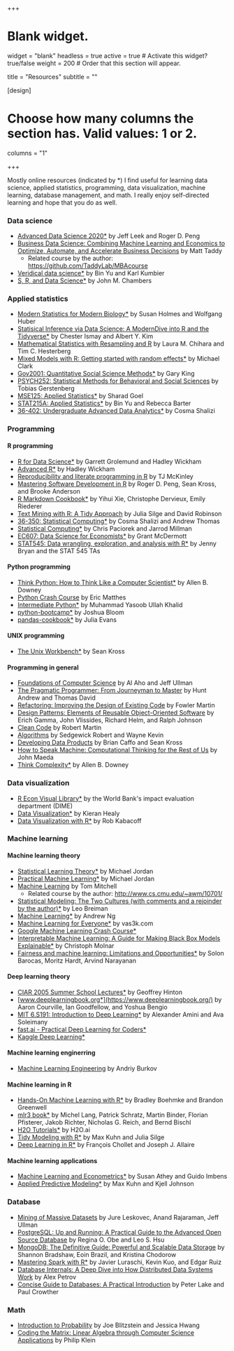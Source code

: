 +++
# Blank widget.
widget = "blank"
headless = true
active = true  # Activate this widget? true/false
weight = 200  # Order that this section will appear.

title = "Resources"
subtitle = ""

[design]
  # Choose how many columns the section has. Valid values: 1 or 2.
  columns = "1"

+++

Mostly online resources (indicated by *) I find useful for learning data science, applied statistics, programming, data visualization, machine learning, database management, and math. I really enjoy self-directed learning and hope that you do as well.

### Data science 

- [Advanced Data Science 2020*](http://jtleek.com/ads2020/) by Jeff Leek and Roger D. Peng 
- [Business Data Science: Combining Machine Learning and Economics to Optimize, Automate, and Accelerate Business Decisions](https://www.amazon.com/Business-Data-Science-Combining-Accelerate/dp/1260452778) by Matt Taddy 
  - Related course by the author: https://github.com/TaddyLab/MBAcourse
- [Veridical data science*](https://bids.berkeley.edu/sites/default/files/2020-0213-yu-kumbier-veridical-data-science-plus-qnas.pdf) by Bin Yu and Karl Kumbier
- [S, R, and Data Science*](https://journal.r-project.org/archive/2020/RJ-2020-028/RJ-2020-028.pdf) by John M. Chambers 

### Applied statistics 

- [Modern Statistics for Modern Biology*](https://www.huber.embl.de/msmb/) by Susan Holmes and Wolfgang Huber
- [Statisical Inference via Data Science: A ModernDive into R and the Tidyverse*](https://moderndive.com/) by Chester Ismay and Albert Y. Kim
- [Mathematical Statistics with Resampling and R](https://www.amazon.com/Mathematical-Statistics-Resampling-Laura-Chihara/dp/1118029852) by Laura M. Chihara and Tim C. Hesterberg 
- [Mixed Models with R: Getting started with random effects*](https://m-clark.github.io/mixed-models-with-R/) by Michael Clark 
- [Gov2001: Quantitative Social Science Methods*](https://www.youtube.com/playlist?list=PL0n492lUg2sgSevEQ3bLilGbFph4l92gH) by Gary King 
- [PSYCH252: Statistical Methods for Behavioral and Social Sciences](https://psych252.github.io/psych252book/) by Tobias Gerstenberg
- [MSE125: Applied Statistics*](https://5harad.com/mse125/) by Sharad Goel 
- [STAT215A: Applied Statistics*](https://github.com/rlbarter/STAT-215A-Fall-2017) by Bin Yu and Rebecca Barter
- [36-402: Undergraduate Advanced Data Analytics*](http://www.stat.cmu.edu/~cshalizi/uADA/17/) by Cosma Shalizi 

### Programming 

#### R programming 

- [R for Data Science*](https://r4ds.had.co.nz/) by Garrett Grolemund and Hadley Wickham 
- [Advanced R*](https://adv-r.hadley.nz/) by Hadley Wickham 
- [Reproducibility and literate programming in R](https://exeter-data-analytics.github.io/LitProg/index.html) by TJ McKinley
- [Mastering Software Development in R](https://leanpub.com/msdr) by Roger D. Peng, Sean Kross, and Brooke Anderson
- [R Markdown Cookbook*](https://bookdown.org/yihui/rmarkdown-cookbook/) by Yihui Xie, Christophe Dervieux, Emily Riederer
- [Text Mining with R: A Tidy Approach](https://www.tidytextmining.com/) by Julia Silge and David Robinson
- [36-350: Statistical Computing*](http://www.stat.cmu.edu/~cshalizi/statcomp/14/) by Cosma Shalizi and Andrew Thomas
- [Statistical Computing*](https://statistics.berkeley.edu/computing/training/tutorials) by Chris Paciorek and Jarrod Millman
- [EC607: Data Science for Economists*](https://github.com/uo-ec607/lectures#data-science-for-economists) by Grant McDermott 
- [STAT545: Data wrangling, exploration, and analysis with R*](https://stat545.com/) by Jenny Bryan and the STAT 545 TAs

#### Python programming 

- [Think Python: How to Think Like a Computer Scientist*](http://www.greenteapress.com/thinkpython/html/) by Allen B. Downey
- [Python Crash Course](https://www.amazon.com/Python-Crash-Course-Hands-Project-Based/dp/1593276036) by Eric Matthes 
- [Intermediate Python*](https://book.pythontips.com/en/latest/index.html) by Muhammad Yasoob Ullah Khalid
- [python-bootcamp*](https://github.com/profjsb/python-bootcamp/tree/master/Lectures) by Joshua Bloom 
- [pandas-cookbook*](https://github.com/jvns/pandas-cookbook) by Julia Evans 

#### UNIX programming 

- [The Unix Workbench*](https://seankross.com/the-unix-workbench/) by Sean Kross

#### Programming in general 

- [Foundations of Computer Science](http://infolab.stanford.edu/~ullman/focs.html) by Al Aho and Jeff Ullman
- [The Pragmatic Programmer: From Journeyman to Master](https://www.amazon.com/gp/product/B003GCTQAE/ref=ppx_yo_dt_b_search_asin_title?ie=UTF8&psc=1) by Hunt Andrew and Thomas David 
- [Refactoring: Improving the Design of Existing Code](https://www.amazon.com/gp/product/B07LCM8RG2/ref=ppx_yo_dt_b_d_asin_title_o09?ie=UTF8&psc=1) by Fowler Martin
- [Design Patterns: Elements of Reusable Object-Oriented Software](https://www.amazon.com/Design-Patterns-Elements-Reusable-Object-Oriented/dp/0201633612) by Erich Gamma, John Vlissides, Richard Helm, and Ralph Johnson
- [Clean Code](https://www.amazon.com/Clean-Code-Handbook-Software-Craftsmanship/dp/0132350882/ref=pd_lpo_14_t_2/134-5386548-7071867?_encoding=UTF8&pd_rd_i=0132350882&pd_rd_r=fe997b88-1bf4-4f56-b7a1-2e1dc642545d&pd_rd_w=Kqtep&pd_rd_wg=JDFc9&pf_rd_p=7b36d496-f366-4631-94d3-61b87b52511b&pf_rd_r=3X94WM846DV6WY8J15AZ&psc=1&refRID=3X94WM846DV6WY8J15AZ) by Robert Martin
- [Algorithms](https://www.amazon.com/Algorithms-4th-Robert-Sedgewick-dp-032157351X/dp/032157351X/ref=mt_other?_encoding=UTF8&me=&qid=) by Sedgewick Robert and Wayne Kevin
- [Developing Data Products](https://leanpub.com/ddp) by Brian Caffo and Sean Kross
- [How to Speak Machine: Computational Thinking for the Rest of Us](https://www.amazon.com/dp/B07PCLSQ6K/ref=dp-kindle-redirect?_encoding=UTF8&btkr=1) by John Maeda 
- [Think Complexity*](http://greenteapress.com/complexity/thinkcomplexity.pdf) by Allen B. Downey

### Data visualization

- [R Econ Visual Library*](https://worldbank.github.io/r-econ-visual-library/) by the World Bank's impact evaluation department (DIME) 
- [Data Visualization*](https://socviz.co/) by Kieran Healy 
- [Data Visualization with R*](https://rkabacoff.github.io/datavis/) by Rob Kabacoff

### Machine learning 

#### Machine learning theory 

- [Statistical Learning Theory*](https://people.eecs.berkeley.edu/~jordan/courses/281B-spring04/) by Michael Jordan
- [Practical Machine Learning*](https://people.eecs.berkeley.edu/~jordan/courses/294-fall09/) by Michael Jordan
- [Machine Learning](http://www.cs.cmu.edu/afs/cs.cmu.edu/user/mitchell/ftp/mlbook.html) by Tom Mitchell
  - Related course by the author: http://www.cs.cmu.edu/~awm/10701/
- [Statistical Modeling: The Two Cultures (with comments and a rejoinder by the author)*](https://projecteuclid.org/euclid.ss/1009213726) by Leo Breiman
- [Machine Learning*](https://www.coursera.org/courses?query=machine%20learning%20andrew%20ng) by Andrew Ng
- [Machine Learning for Everyone*](https://vas3k.com/blog/machine_learning/) by vas3k.com
- [Google Machine Learning Crash Course*](https://developers.google.com/machine-learning/crash-course/)
- [Interpretable Machine Learning: A Guide for Making Black Box Models Explainable*](https://christophm.github.io/interpretable-ml-book/) by Christoph Molnar
- [Fairness and machine learning: Limitations and Opportunities*](https://fairmlbook.org/) by Solon Barocas, Moritz Hardt, Arvind Narayanan

#### Deep learning theory 

- [CIAR 2005 Summer School Lectures*](http://www.cs.toronto.edu/~hinton/sstut.html) by Geoffrey Hinton
- [www.deeplearningbook.org*](https://www.deeplearningbook.org/) by Aaron Courville, Ian Goodfellow, and Yoshua Bengio
- [MIT 6.S191: Introduction to Deep Learning*](http://introtodeeplearning.com/) by Alexander Amini and Ava Soleimany
- [fast.ai - Practical Deep Learning for Coders*](https://course.fast.ai/)
- [Kaggle Deep Learning*](https://www.kaggle.com/learn/deep-learning)

#### Machine learning enginerring 

- [Machine Learning Engineering](https://www.amazon.com/dp/B08HKSG5X8/ref=dp-kindle-redirect?_encoding=UTF8&btkr=1) by Andriy Burkov 

#### Machine learning in R

- [Hands-On Machine Learning with R*](https://bradleyboehmke.github.io/HOML/) by Bradley Boehmke and Brandon Greenwell
- [mlr3 book*](https://mlr3book.mlr-org.com/) by Michel Lang, Patrick Schratz, Martin Binder, Florian Pfisterer, Jakob Richter, Nicholas G. Reich, and Bernd Bischl
- [H2O Tutorials*](http://docs.h2o.ai/h2o-tutorials/latest-stable/index.html) by H2O.ai
- [Tidy Modeling with R*](https://www.tmwr.org/) by Max Kuhn and Julia Silge
- [Deep Learning in R*](https://www.manning.com/books/deep-learning-with-r) by François Chollet and Joseph J. Allaire

#### Machine learning applications 

- [Machine Learning and Econometrics*](https://www.aeaweb.org/conference/cont-ed/2018-webcasts) by Susan Athey and Guido Imbens
- [Applied Predictive Modeling*](http://appliedpredictivemodeling.com/) by Max Kuhn and Kjell Johnson

### Database 

- [Mining of Massive Datasets](http://www.mmds.org/) by Jure Leskovec, Anand Rajaraman, Jeff Ullman
- [PostgreSQL: Up and Running: A Practical Guide to the Advanced Open Source Database](https://www.amazon.com/gp/product/B076C4WLBP/ref=ppx_yo_dt_b_search_asin_title?ie=UTF8&psc=1) by Regina O. Obe and Leo S. Hsu
- [MongoDB: The Definitive Guide: Powerful and Scalable Data Storage](https://www.amazon.com/gp/product/B082J7DMBX/ref=ppx_yo_dt_b_d_asin_title_o03?ie=UTF8&psc=1) by Shannon Bradshaw, Eoin Brazil, and Kristina Chodorow 
- [Mastering Spark with R*](https://therinspark.com/) by Javier Luraschi, Kevin Kuo, and Edgar Ruiz
- [Database Internals: A Deep Dive into How Distributed Data Systems Work](https://www.amazon.com/Database-Internals-Deep-Distributed-Systems-ebook/dp/B07XW76VHZ/ref=sr_1_1?dchild=1&keywords=database&qid=1602085126&s=digital-text&sr=1-1) by Alex Petrov 
- [Concise Guide to Databases: A Practical Introduction](https://www.amazon.com/gp/product/B00GV38QL0/ref=ppx_yo_dt_b_d_asin_title_o04?ie=UTF8&psc=1) by Peter Lake and Paul Crowther

### Math

- [Introduction to Probability](https://drive.google.com/file/d/1VmkAAGOYCTORq1wxSQqy255qLJjTNvBI/view) by Joe Blitzstein and Jessica Hwang
- [Coding the Matrix: Linear Algebra through Computer Science Applications](https://www.amazon.com/Coding-Matrix-Algebra-Computer-Applications-ebook/dp/B00VSN9NHY/ref=msx_wsirn_v1_3/139-1288150-1994460?_encoding=UTF8&pd_rd_i=B00VSN9NHY&pd_rd_r=95c6bfb5-4fb6-4ac0-9e86-0dde2fd38ec7&pd_rd_w=7KG33&pd_rd_wg=4IUjX&pf_rd_p=77bfbfb0-a9eb-4e71-8d50-7ac5425f6fa1&pf_rd_r=V5PSVK5J3QEC09CPTB6T&psc=1&refRID=V5PSVK5J3QEC09CPTB6T) by Philip Klein 
